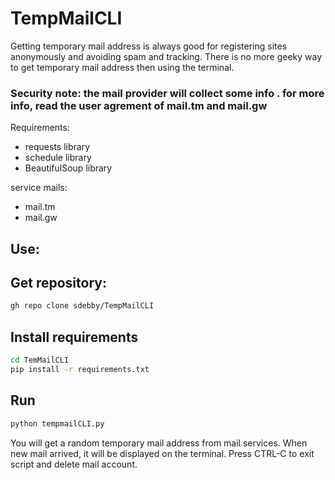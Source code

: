# TempMailCLI

Getting temporary mail address is always good for registering sites anonymously and avoiding spam and tracking.
There is no more geeky way to get temporary mail address then using the terminal.

### Security note: the mail provider will collect some info . for more info, read the user agrement of mail.tm and mail.gw

Requirements:
* requests library
* schedule library
* BeautifulSoup library

service mails:
* mail.tm
* mail.gw

## Use:
## Get repository:
```bash
gh repo clone sdebby/TempMailCLI
```

## Install requirements
```bash
cd TemMailCLI
pip install -r requirements.txt
```

## Run
```bash
python tempmailCLI.py
```
You will get a random temporary mail address from mail services.
When new mail arrived, it will be displayed on the terminal.
Press CTRL-C to exit script and delete mail account.
